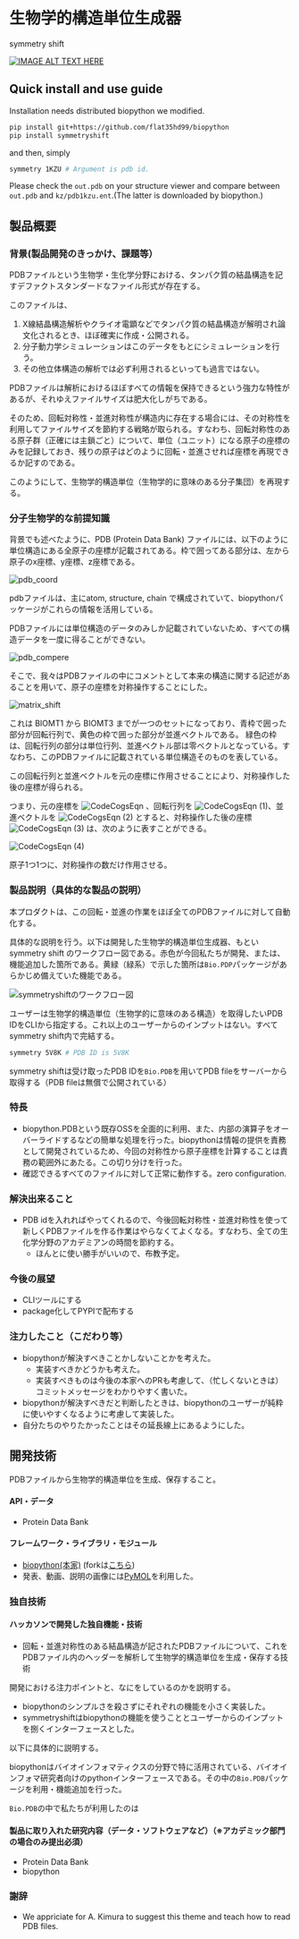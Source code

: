 # 生物学的構造単位生成器

symmetry shift

[![IMAGE ALT TEXT HERE](src/biological_assembly.jpg)](https://youtu.be/-h38XeSu9sA)

## Quick install and use guide

Installation needs distributed biopython we modified.

```sh
pip install git+https://github.com/flat35hd99/biopython
pip install symmetryshift
```

and then, simply

```sh
symmetry 1KZU # Argument is pdb id.
```

Please check the `out.pdb` on your structure viewer and compare between `out.pdb` and `kz/pdb1kzu.ent`.(The latter is downloaded by biopython.)

## 製品概要
### 背景(製品開発のきっかけ、課題等）

PDBファイルという生物学・生化学分野における、タンパク質の結晶構造を記すデファクトスタンダードなファイル形式が存在する。

このファイルは、

1. X線結晶構造解析やクライオ電顕などでタンパク質の結晶構造が解明され論文化されるとき、ほぼ確実に作成・公開される。
2. 分子動力学シミュレーションはこのデータをもとにシミュレーションを行う。
3. その他立体構造の解析では必ず利用されるといっても過言ではない。

PDBファイルは解析におけるほぼすべての情報を保持できるという強力な特性があるが、それゆえファイルサイズは肥大化しがちである。

そのため、回転対称性・並進対称性が構造内に存在する場合には、その対称性を利用してファイルサイズを節約する戦略が取られる。すなわち、回転対称性のある原子群（正確には主鎖ごと）について、単位（ユニット）になる原子の座標のみを記録しておき、残りの原子はどのように回転・並進させれば座標を再現できるか記すのである。

このようにして、生物学的構造単位（生物学的に意味のある分子集団）を再現する。

### 分子生物学的な前提知識
背景でも述べたように、PDB (Protein Data Bank) ファイルには、以下のように単位構造にある全原子の座標が記載されてある。枠で囲ってある部分は、左から原子のx座標、y座標、z座標である。

![pdb_coord](https://user-images.githubusercontent.com/84301337/139531746-ee44b003-c757-45d6-8399-9bde1ea79c4c.jpg)

pdbファイルは、主にatom, structure, chain で構成されていて、biopythonパッケージがこれらの情報を活用している。

PDBファイルには単位構造のデータのみしか記載されていないため、すべての構造データを一度に得ることができない。

![pdb_compere](https://user-images.githubusercontent.com/84301337/139533463-2a4bb956-8778-46f4-9988-18bfc68a21ab.jpg)


そこで、我々はPDBファイルの中にコメントとして本来の構造に関する記述があることを用いて、原子の座標を対称操作することにした。

![matrix_shift](https://user-images.githubusercontent.com/84301337/139531506-93b5b24b-f1b0-4071-8fee-1d0d63909919.jpg)

これは BIOMT1 から BIOMT3 までが一つのセットになっており、青枠で囲った部分が回転行列で、黄色の枠で囲った部分が並進ベクトルである。
緑色の枠は、回転行列の部分は単位行列、並進ベクトル部は零ベクトルとなっている。すなわち、このPDBファイルに記載されている単位構造そのものを表している。

この回転行列と並進ベクトルを元の座標に作用させることにより、対称操作した後の座標が得られる。

つまり、元の座標を ![CodeCogsEqn](https://user-images.githubusercontent.com/84301337/139536358-9cfc096e-b0b1-4bf8-9ae4-e865a07b445d.gif)
、回転行列を ![CodeCogsEqn (1)](https://user-images.githubusercontent.com/84301337/139536218-1cd44639-d8a3-49cd-affe-e29d141ceb8b.gif)、並進ベクトルを ![CodeCogsEqn (2)](https://user-images.githubusercontent.com/84301337/139536293-a3f57a2c-ef29-4b95-a9fd-ae94061ddf26.gif) とすると、対称操作した後の座標 ![CodeCogsEqn (3)](https://user-images.githubusercontent.com/84301337/139536325-4c369b03-cb1a-47a0-8f7f-ad710679432f.gif)
は、次のように表すことができる。

![CodeCogsEqn (4)](https://user-images.githubusercontent.com/84301337/139536374-a09c3836-ec77-4425-aff9-54d224926cbc.gif)

原子1つ1つに、対称操作の数だけ作用させる。

### 製品説明（具体的な製品の説明）

本プロダクトは、この回転・並進の作業をほぼ全てのPDBファイルに対して自動化する。

具体的な説明を行う。以下は開発した生物学的構造単位生成器、もとい symmetry shift のワークフロー図である。赤色が今回私たちが開発、または、機能追加した箇所である。黄緑（緑系）で示した箇所は`Bio.PDP`パッケージがあらかじめ備えていた機能である。

![symmetryshiftのワークフロー図](src/workflow.drawio.svg)

ユーザーは生物学的構造単位（生物学的に意味のある構造）を取得したいPDB IDをCLIから指定する。これ以上のユーザーからのインプットはない。すべてsymmetry shift内で完結する。

```sh
symmetry 5V8K # PDB ID is 5V8K
```

symmetry shiftは受け取ったPDB IDを`Bio.PDB`を用いてPDB fileをサーバーから取得する（PDB fileは無償で公開されている）

### 特長

- biopython.PDBという既存OSSを全面的に利用、また、内部の演算子をオーバーライドするなどの簡単な処理を行った。biopythonは情報の提供を責務として開発されているため、今回の対称性から原子座標を計算することは責務の範囲外にあたる。この切り分けを行った。
- 確認できるすべてのファイルに対して正常に動作する。zero configuration.

### 解決出来ること

- PDB idを入れればやってくれるので、今後回転対称性・並進対称性を使って新しくPDBファイルを作る作業はやらなくてよくなる。すなわち、全ての生化学分野のアカデミアンの時間を節約する。
  - ほんとに使い勝手がいいので、布教予定。

### 今後の展望

- CLIツールにする
- package化してPYPIで配布する

### 注力したこと（こだわり等）

* biopythonが解決すべきことかしないことかを考えた。
  * 実装すべきかどうかも考えた。
  * 実装すべきものは今後の本家へのPRも考慮して、（忙しくないときは）コミットメッセージをわかりやすく書いた。
* biopythonが解決すべきだと判断したときは、biopythonのユーザーが純粋に使いやすくなるように考慮して実装した。
* 自分たちのやりたかったことはその延長線上にあるようにした。

## 開発技術

PDBファイルから生物学的構造単位を生成、保存すること。

#### API・データ
* Protein Data Bank

#### フレームワーク・ライブラリ・モジュール
* [biopython(本家)](https://github.com/biopython/biopython) (forkは[こちら](https://github.com/flat35hd99/biopython))
* 発表、動画、説明の画像には[PyMOL](https://pymol.org/2/)を利用した。

### 独自技術
#### ハッカソンで開発した独自機能・技術
* 回転・並進対称性のある結晶構造が記されたPDBファイルについて、これをPDBファイル内のヘッダーを解析して生物学的構造単位を生成・保存する技術




開発における注力ポイントと、なにをしているのかを説明する。

- biopythonのシンプルさを殺さずにそれぞれの機能を小さく実装した。
- symmetryshiftはbiopythonの機能を使うこととユーザーからのインプットを捌くインターフェースとした。

以下に具体的に説明する。

biopythonはバイオインフォマティクスの分野で特に活用されている、バイオインフォマ研究者向けのpythonインターフェースである。その中の`Bio.PDB`パッケージを利用・機能追加を行った。

`Bio.PDB`の中で私たちが利用したのは

#### 製品に取り入れた研究内容（データ・ソフトウェアなど）（※アカデミック部門の場合のみ提出必須）
* Protein Data Bank
* biopython

### 謝辞
* We appriciate for A. Kimura to suggest this theme and teach how to read PDB files. 

